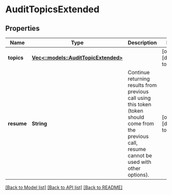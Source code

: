 # AuditTopicsExtended

## Properties
Name | Type | Description | Notes
------------ | ------------- | ------------- | -------------
**topics** | [**Vec<::models::AuditTopicExtended>**](AuditTopicExtended.md) |  | [optional] [default to null]
**resume** | **String** | Continue returning results from previous call using this token (token should come from the previous call, resume cannot be used with other options). | [optional] [default to null]

[[Back to Model list]](../README.md#documentation-for-models) [[Back to API list]](../README.md#documentation-for-api-endpoints) [[Back to README]](../README.md)


